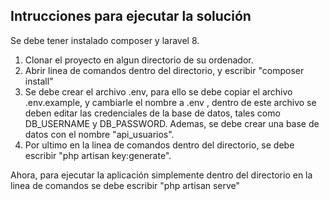## **Intrucciones para ejecutar la solución**

Se debe tener instalado composer y laravel 8.

1) Clonar el proyecto en algun directorio de su ordenador.
2) Abrir linea de comandos dentro del directorio, y escribir "composer install"
3) Se debe crear el archivo .env, para ello se debe copiar el archivo .env.example, y cambiarle el nombre a .env , dentro de este archivo se deben editar las credenciales de la base de datos,  tales como DB_USERNAME y DB_PASSWORD. Ademas, se debe crear una base de datos con el nombre "api_usuarios".
4) Por ultimo en la linea de comandos dentro del directorio, se debe escribir "php artisan key:generate".

Ahora, para ejecutar la aplicación simplemente dentro del directorio en la linea de comandos se debe escribir "php artisan serve"
